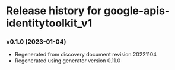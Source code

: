 # Release history for google-apis-identitytoolkit_v1

### v0.1.0 (2023-01-04)

* Regenerated from discovery document revision 20221104
* Regenerated using generator version 0.11.0

